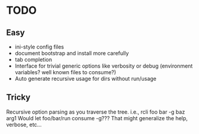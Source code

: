 # TODO
## Easy
* ini-style config files
* document bootstrap and install more carefully
* tab completion
* Interface for trivial generic options like verbosity or debug (environment variables? well known files to consume?)
* Auto generate recursive usage for dirs without run/usage

## Tricky
Recursive option parsing as you traverse the tree.
i.e.,
rcli foo bar -g baz arg1
Would let foo/bar/run consume -g???
That might generalize the help, verbose, etc...
